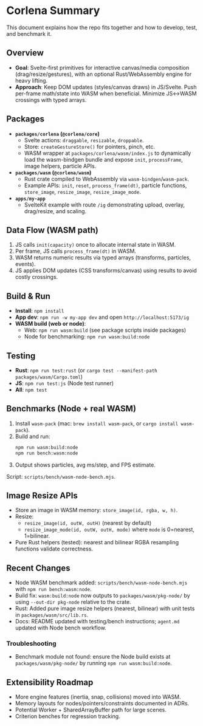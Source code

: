 # Corlena Summary

This document explains how the repo fits together and how to develop, test, and benchmark it.

## Overview
- __Goal__: Svelte-first primitives for interactive canvas/media composition (drag/resize/gestures), with an optional Rust/WebAssembly engine for heavy lifting.
- __Approach__: Keep DOM updates (styles/canvas draws) in JS/Svelte. Push per-frame math/state into WASM when beneficial. Minimize JS↔WASM crossings with typed arrays.

## Packages
- __`packages/corlena` (`@corlena/core`)__
  - Svelte actions: `draggable`, `resizable`, `droppable`.
  - Store: `createGestureStore()` for pointers, pinch, etc.
  - WASM wrapper at `packages/corlena/wasm/index.js` to dynamically load the wasm-bindgen bundle and expose `init`, `processFrame`, image helpers, particle APIs.
- __`packages/wasm` (`@corlena/wasm`)__
  - Rust crate compiled to WebAssembly via `wasm-bindgen`/`wasm-pack`.
  - Example APIs: `init`, `reset`, `process_frame(dt)`, particle functions, `store_image`, `resize_image`, `resize_image_mode`.
- __`apps/my-app`__
  - SvelteKit example with route `/ig` demonstrating upload, overlay, drag/resize, and scaling.

## Data Flow (WASM path)
1. JS calls `init(capacity)` once to allocate internal state in WASM.
2. Per frame, JS calls `process_frame(dt)` in WASM.
3. WASM returns numeric results via typed arrays (transforms, particles, events).
4. JS applies DOM updates (CSS transforms/canvas) using results to avoid costly crossings.

## Build & Run
- __Install__: `npm install`
- __App dev__: `npm run -w my-app dev` and open `http://localhost:5173/ig`
- __WASM build (web or node)__:
  - Web: `npm run wasm:build` (see package scripts inside packages)
  - Node for benchmarking: `npm run wasm:build:node`

## Testing
- __Rust__: `npm run test:rust` (or `cargo test --manifest-path packages/wasm/Cargo.toml`)
- __JS__: `npm run test:js` (Node test runner)
- __All__: `npm test`

## Benchmarks (Node + real WASM)
1. Install `wasm-pack` (mac: `brew install wasm-pack`, or `cargo install wasm-pack`).
2. Build and run:
   ```sh
   npm run wasm:build:node
   npm run bench:wasm:node
   ```
3. Output shows particles, avg ms/step, and FPS estimate.

Script: `scripts/bench/wasm-node-bench.mjs`.

## Image Resize APIs
- Store an image in WASM memory: `store_image(id, rgba, w, h)`.
- Resize:
  - `resize_image(id, outW, outH)` (nearest by default)
  - `resize_image_mode(id, outW, outH, mode)` where `mode` is 0=nearest, 1=bilinear.
- Pure Rust helpers (tested): nearest and bilinear RGBA resampling functions validate correctness.

## Recent Changes

- Node WASM benchmark added: `scripts/bench/wasm-node-bench.mjs` with `npm run bench:wasm:node`.
- Build fix: `wasm:build:node` now outputs to `packages/wasm/pkg-node/` by using `--out-dir pkg-node` relative to the crate.
- Rust: Added pure image resize helpers (nearest, bilinear) with unit tests in `packages/wasm/src/lib.rs`.
- Docs: README updated with testing/bench instructions; `agent.md` updated with Node bench workflow.

### Troubleshooting

- Benchmark module not found: ensure the Node build exists at `packages/wasm/pkg-node/` by running `npm run wasm:build:node`.

## Extensibility Roadmap
- More engine features (inertia, snap, collisions) moved into WASM.
- Memory layouts for nodes/pointers/constraints documented in ADRs.
- Potential Worker + SharedArrayBuffer path for large scenes.
- Criterion benches for regression tracking.
